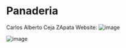 # Panaderia
Carlos Alberto Ceja ZApata
Website: 
![image](https://user-images.githubusercontent.com/73798412/188546408-7eba3bbb-f684-4482-a486-7f3df3864bf7.png)

![image](https://user-images.githubusercontent.com/73798412/188546427-f1aef417-54fd-4af9-bfc4-3497a30a0570.png)
